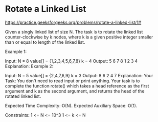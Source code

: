 # Rotate a Linked List

https://practice.geeksforgeeks.org/problems/rotate-a-linked-list/1#


Given a singly linked list of size N. The task is to rotate the linked list counter-clockwise by k nodes, where k is a given positive integer smaller than or equal to length of the linked list.

Example 1:

Input:
N = 8
value[] = {1,2,3,4,5,6,7,8}
k = 4
Output: 5 6 7 8 1 2 3 4
Explanation:
Example 2:

Input:
N = 5
value[] = {2,4,7,8,9}
k = 3
Output: 8 9 2 4 7
Explanation:
Your Task:
You don't need to read input or print anything. Your task is to complete the function rotate() which takes a head reference as the first argument and k as the second argument, and returns the head of the rotated linked list.

Expected Time Complexity: O(N).
Expected Auxiliary Space: O(1).

Constraints:
1 <= N <= 10^3
1 <= k <= N
